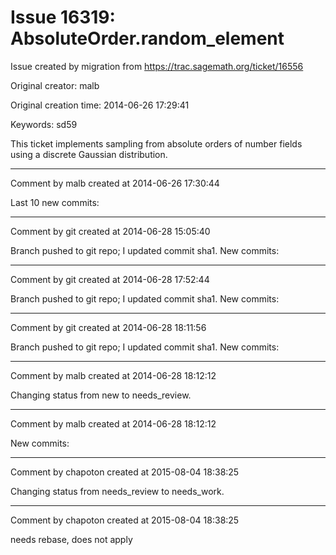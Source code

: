 # Issue 16319: AbsoluteOrder.random_element

Issue created by migration from https://trac.sagemath.org/ticket/16556

Original creator: malb

Original creation time: 2014-06-26 17:29:41

Keywords: sd59

This ticket implements sampling from absolute orders of number fields using a discrete Gaussian distribution.


---

Comment by malb created at 2014-06-26 17:30:44

Last 10 new commits:


---

Comment by git created at 2014-06-28 15:05:40

Branch pushed to git repo; I updated commit sha1. New commits:


---

Comment by git created at 2014-06-28 17:52:44

Branch pushed to git repo; I updated commit sha1. New commits:


---

Comment by git created at 2014-06-28 18:11:56

Branch pushed to git repo; I updated commit sha1. New commits:


---

Comment by malb created at 2014-06-28 18:12:12

Changing status from new to needs_review.


---

Comment by malb created at 2014-06-28 18:12:12

New commits:


---

Comment by chapoton created at 2015-08-04 18:38:25

Changing status from needs_review to needs_work.


---

Comment by chapoton created at 2015-08-04 18:38:25

needs rebase, does not apply

